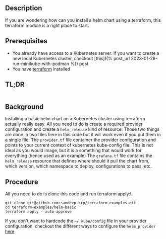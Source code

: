 ## Description
If you are wondering how can you install a helm chart using a terraform, this terraform module is a right place to start.


## Prerequisites
- You already have access to a Kubernetes server. If you want to create a new local Kubernetes cluster, checkout [this]({% post_url 2023-01-29-run-minikube-with-podman %}) post.
- You have [terraform](https://developer.hashicorp.com/terraform/tutorials/aws-get-started/install-cli) installed

## TL;DR
```

```


## Background
Installing a basic helm chart on a Kubernetes cluster using terraform actually really easy. All you need to do is create a required provider configuration and create a `helm_release` kind of resource. Those two things are done in two files here in this code but it will work even if you put them in a single file. 
The `provider.tf` file container the provider configuration and points to your current context of kubernetes kube-config file. This is not ideal as you would image, but it is a something that would work for everything (hence used as an example)
The `grafana.tf` file contains the `helm_release` resource that defines where should it pull the chart from, which version, which namespace to deploy, configurations to pass, etc.

## Procedure
All you need to do is clone this code and run terraform apply:\
```
git clone git@github.com:sandeep-krp/terraform-examples.git
cd terraform-examples/helm-basic
terraform apply --auto-approve
```
If you don't want to hardcode the `~/.kube/config` file in your provider configuration, checkout the different ways to configure the `helm_provider` [here](https://registry.terraform.io/providers/hashicorp/helm/latest/docs)
